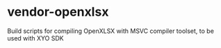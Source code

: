 # vendor-openxlsx
Build scripts for compiling OpenXLSX with MSVC compiler toolset, to be used with XYO SDK
